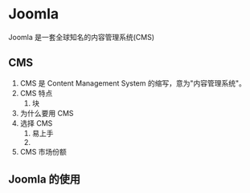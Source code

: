 # Joomla

Joomla 是一套全球知名的内容管理系统(CMS)

## CMS

1. CMS 是 Content Management System 的缩写，意为"内容管理系统"。
2. CMS 特点
   1. 块
3. 为什么要用 CMS
4. 选择 CMS
   1. 易上手
   2.
5. CMS 市场份额

## Joomla 的使用
